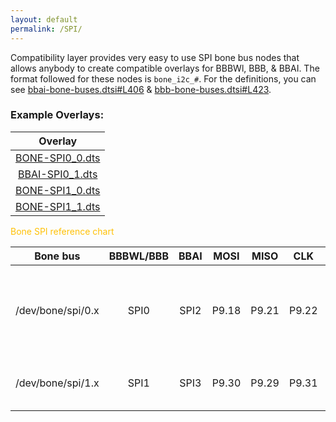 ```yaml
---
layout: default
permalink: /SPI/
---
```


Compatibility layer provides very easy to use SPI bone bus nodes that allows anybody to create compatible overlays for BBBWl, BBB, & BBAI. The format followed for these nodes is `bone_i2c_#`. For the definitions, you can see [bbai-bone-buses.dtsi#L406](https://github.com/lorforlinux/BeagleBoard-DeviceTrees/blob/97a6f0daa9eab09633a2064f68a53b107d6e3968/src/arm/bbai-bone-buses.dtsi#L406) & [bbb-bone-buses.dtsi#L423](https://github.com/lorforlinux/BeagleBoard-DeviceTrees/blob/97a6f0daa9eab09633a2064f68a53b107d6e3968/src/arm/bbb-bone-buses.dtsi#L423).

### Example Overlays:

|Overlay|
| :---: |
|[BONE-SPI0_0.dts](https://github.com/lorforlinux/bb.org-overlays/blob/bone_spi/src/arm/BONE-SPI0_0.dts)|
|[BBAI-SPI0_1.dts](https://github.com/beagleboard/BeagleBoard-DeviceTrees/blob/v4.19.x-ti-overlays/src/arm/overlays/BBAI-SPI0_1.dts)|
|[BONE-SPI1_0.dts](https://github.com/lorforlinux/bb.org-overlays/blob/bone_spi/src/arm/BONE-SPI1_0.dts)|
|[BONE-SPI1_1.dts](https://github.com/lorforlinux/bb.org-overlays/blob/bone_spi/src/arm/BONE-SPI1_1.dts)|

<div class="text-center text-dark border border-warning bg-dark">
    <a style="color:#ffc107; fill:#ffc107">
        Bone SPI reference chart
    </a>
</div>

| Bone bus | 	BBBWL/BBB | 	BBAI | 	MOSI | 	MISO | 	CLK | 	CS |
| :--: | :--:          |    :--:      | :--: | :--: | :--:          |    :--:      |
| /dev/bone/spi/0.x | 	SPI0 |	SPI2 |	P9.18 | 	P9.21 |	P9.22 |	P9.17 (CS0) <br> P9.23 (CS1 - BBAI only)|
| /dev/bone/spi/1.x |	SPI1 |	SPI3 | 	P9.30 |	P9.29 |	P9.31 | P9.28 (CS0) <br> P9.42 (CS1) |